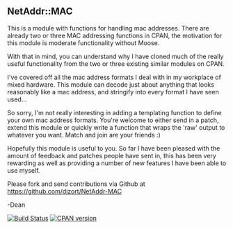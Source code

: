 NetAddr::MAC
------------

This is a module with functions for handling mac addresses. There are
already two or three MAC addressing functions in CPAN, the motivation
for this module is moderate functionality without Moose.

With that in mind, you can understand why I have cloned much of the really
useful functionality from the two or three existing similar modules on CPAN.

I've covered off all the mac address formats I deal with in my workplace
of mixed hardware. This module can decode just about anything that looks
reasonably like a mac address, and stringify into every format I have seen
used...

So sorry, I'm not really interesting in adding a templating function to
define your own mac address formats. You're welcome to either send in a
patch, extend this module or quickly write a function that wraps the 'raw'
output to whatever you want. Match and join are your friends :)

Hopefully this module is useful to you. So far I have been pleased with
the amount of feedback and patches people have sent in, this has been very
rewarding as well as providing a number of new features I have been able
to use myself.

Please fork and send contributions via Github at
https://github.com/djzort/NetAddr-MAC

-Dean

[![Build Status](https://travis-ci.org/djzort/NetAddr-MAC.svg?branch=master)](https://travis-ci.org/djzort/NetAddr-MAC)
[![CPAN version](https://badge.fury.io/pl/NetAddr::MAC.svg)](https://metacpan.org/pod/NetAddr::MAC)
